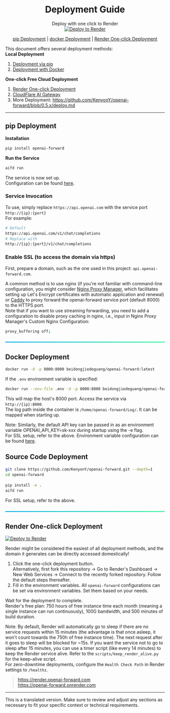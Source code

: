 
<h1 align="center">
    <br>
    Deployment Guide
    <br>
</h1>
<div align="center">

Deploy with one click to Render   
[![Deploy to Render](https://render.com/images/deploy-to-render-button.svg)](https://render.com/deploy?repo=https://github.com/KenyonY/openai-forward)

[pip Deployment](#pip-deployment) |
[docker Deployment](#docker-deployment) |
[Render One-click Deployment](#render-one-click-deployment) 

</div>

This document offers several deployment methods:  
**Local Deployment**

1. [Deployment via pip](#pip-deployment)
2. [Deployment with Docker](#docker-deployment)

**One-click Free Cloud Deployment**

1. [Render One-click Deployment](#render-one-click-deployment)
2. [CloudFlare AI Gateway](https://developers.cloudflare.com/ai-gateway/)
3. More Deployment: https://github.com/KenyonY/openai-forward/blob/0.5.x/deploy.md

---
## pip Deployment

**Installation**

```bash
pip install openai-forward
```

**Run the Service**  

```bash
aifd run   
```
The service is now set up.  
Configuration can be found [here](README_EN.md#configuration).

### Service Invocation

To use, simply replace `https://api.openai.com` with the service port `http://{ip}:{port}`   
For example:
```bash
# Default
https://api.openai.com/v1/chat/completions
# Replace with
http://{ip}:{port}/v1/chat/completions
```


### Enable SSL (to access the domain via https)
First, prepare a domain, such as the one used in this project: `api.openai-forward.com`.

A common method is to use nginx (if you're not familiar with command-line configuration, you might consider [Nginx Proxy Manager](https://github.com/NginxProxyManager/nginx-proxy-manager), which facilitates setting up Let's Encrypt certificates with automatic application and renewal) 
or [Caddy](https://caddyserver.com/docs/) to proxy forward the openai-forward service port (default 8000) to the HTTPS port.  
Note that if you want to use streaming forwarding, you need to add a configuration to disable proxy caching in nginx, i.e., input in Nginx Proxy Manager's Custom Nginx Configuration:
```bash
proxy_buffering off;
```

<a>
   <img src="https://raw.githubusercontent.com/KenyonY/openai-forward/main/.github/images/separators/aqua.png" height=8px width="100%">
</a>

## Docker Deployment

```bash
docker run -d -p 8000:8000 beidongjiedeguang/openai-forward:latest 
```

If the `.env` environment variable is specified:

```bash
docker run --env-file .env -d -p 8000:8000 beidongjiedeguang/openai-forward:latest 
```

This will map the host's 8000 port. Access the service via `http://{ip}:8000`.  
The log path inside the container is `/home/openai-forward/Log/`. It can be mapped when starting up.

Note: Similarly, the default API key can be passed in as an environment variable OPENAI_API_KEY=sk-xxx during startup using the -e flag.  
For SSL setup, refer to the above. Environment variable configuration can be found [here](README_EN.md#configuration).

## Source Code Deployment

```bash
git clone https://github.com/KenyonY/openai-forward.git --depth=1
cd openai-forward

pip install -e .
aifd run 
```
For SSL setup, refer to the above.

<a>
   <img src="https://raw.githubusercontent.com/KenyonY/openai-forward/main/.github/images/separators/aqua.png" height=8px width="100%">
</a>

## Render One-click Deployment
[![Deploy to Render](https://render.com/images/deploy-to-render-button.svg)](https://render.com/deploy?repo=https://github.com/KenyonY/openai-forward)

Render might be considered the easiest of all deployment methods, and the domain it generates can be directly accessed domestically!

1. Click the one-click deployment button.  
   Alternatively, first fork this repository -> Go to Render's Dashboard -> New Web Services -> Connect to the recently forked repository. Follow the default steps thereafter.
2. Fill in the environment variables. All `openai-forward` configurations can be set via environment variables. Set them based on your needs.

Wait for the deployment to complete.  
Render's free plan: 750 hours of free instance time each month (meaning a single instance can run continuously), 100G bandwidth, and 500 minutes of build duration.

Note: By default, Render will automatically go to sleep if there are no service requests within 15 minutes (the advantage is that once asleep, it won't count towards the 750h of free instance time). The next request after it goes to sleep will be blocked for ~15s. If you want the service not to go to sleep after 15 minutes, you can use a timer script (like every 14 minutes) to keep the Render service alive. Refer to the `scripts/keep_render_alive.py` for the keep-alive script.  
For zero-downtime deployments, configure the `Health Check Path` in Render settings to `/healthz`.

> https://render.openai-forward.com  
> https://openai-forward.onrender.com 

--- 

This is a translated version. Make sure to review and adjust any sections as necessary to fit your specific context or technical requirements.